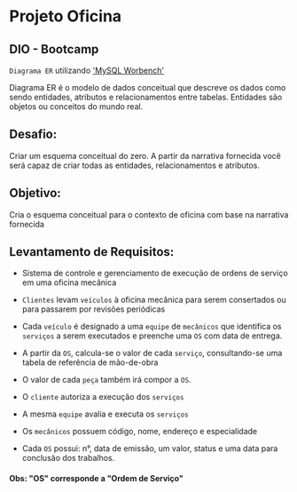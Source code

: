 
# Projeto Oficina 
## DIO - Bootcamp

``Diagrama ER`` utilizando  ['MySQL Worbench'](https://www.mysql.com/products/workbench/)

Diagrama ER é o modelo de dados conceitual que descreve os dados como sendo entidades, atributos e relacionamentos entre tabelas. Entidades são objetos ou conceitos do mundo real.

## Desafio: 

Criar um esquema conceitual do zero. A partir da narrativa fornecida você será capaz de criar todas as entidades, relacionamentos e atributos.

## Objetivo:
Cria o esquema conceitual para o contexto de oficina com base na narrativa fornecida

## Levantamento de Requisitos:
* Sistema de controle e gerenciamento de execução de ordens de serviço em uma oficina mecânica

* ``Clientes`` levam ``veículos`` à oficina mecânica para serem consertados ou para passarem por revisões  periódicas

* Cada ``veículo`` é designado a uma ``equipe`` de ``mecânicos`` que identifica os ``serviços`` a serem executados e preenche uma ``OS`` com data de entrega.

* A partir da ``OS``, calcula-se o valor de cada ``serviço``, consultando-se uma tabela de referência de mão-de-obra

* O valor de cada ``peça`` também irá compor a ``OS``. 

* O ``cliente`` autoriza a execução dos ``serviços``

* A mesma ``equipe`` avalia e executa os ``serviços``

* Os ``mecânicos`` possuem código, nome, endereço e especialidade

* Cada ``OS`` possui: n°, data de emissão, um valor, status e uma data para conclusão dos trabalhos.

#### Obs: "OS" corresponde a "Ordem de Serviço"

